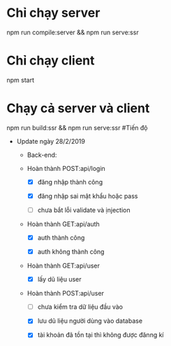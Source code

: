 # Chỉ chạy server
 npm run compile:server && npm run serve:ssr
# Chỉ chạy client 
 npm start
# Chạy cả server và client
  npm run build:ssr && npm run serve:ssr
#Tiến độ
  * Update ngày 28/2/2019 
    * Back-end:
    * Hoàn thành POST:api/login
    
       * [x] đăng nhập thành công
       
       * [x] đăng nhập sai mật khẩu hoặc pass
       
       * [ ] chưa bắt lỗi validate và ịnjection
       
    * Hoàn thành GET:api/auth
    
       * [x] auth thành công
       
       * [x] auth không thành công
       
    * Hoàn thành GET:api/user
    
       * [x] lấy dũ liệu user 
       
    * Hoàn thành POST:api/user
    
       * [ ] chưa kiểm tra dữ liệu đầu vào
       
       * [x] lưu dũ liệu người dùng vào database
       
       * [x] tài khoản đã tồn tại thì không được đănng kí
  
